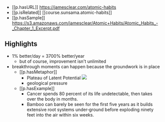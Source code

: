 


- [[p.hasURL]] https://jamesclear.com/atomic-habits
- [[p.isRelated]] [[course.sunsama.atomic-habits]]
- [[p.hasSample]] https://s3.amazonaws.com/jamesclear/Atomic+Habits/Atomic_Habits_-_Chapter_1_Excerpt.pdf
## Highlights

- 1% better/day = 3700% better/year
  - but of course, improvement isn't unlimited
- breakthrough moments can happen because the groundwork is in place
  - [[p.hasMetaphor]] 
    - Plateau of Latent Potential ![](/assets/images/2021-11-04-14-57-10.png)
    - geological  pressure
  - [[p.hasExample]]
    - Cancer spends 80 percent of its life undetectable, then takes over the body in months. 
    - Bamboo can barely be seen for the first five years as it builds extensive root systems under‑ground before exploding ninety feet into the air within six weeks.

